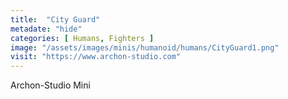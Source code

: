 ```yaml
---
title:  "City Guard"
metadate: "hide"
categories: [ Humans, Fighters ]
image: "/assets/images/minis/humanoid/humans/CityGuard1.png"
visit: "https://www.archon-studio.com"
---
```

Archon-Studio Mini